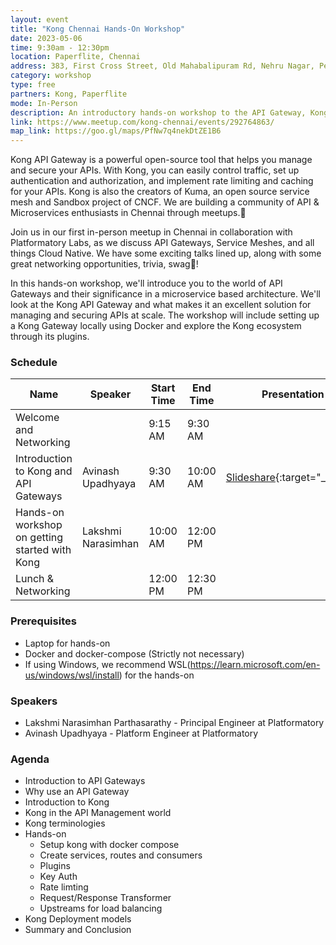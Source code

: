 ```yaml
---
layout: event
title: "Kong Chennai Hands-On Workshop"
date: 2023-05-06
time: 9:30am - 12:30pm
location: Paperflite, Chennai
address: 383, First Cross Street, Old Mahabalipuram Rd, Nehru Nagar, Perungudi, Kottivakkam, Chennai, Tamil Nadu 600096
category: workshop
type: free
partners: Kong, Paperflite
mode: In-Person
description: An introductory hands-on workshop to the API Gateway, Kong.
link: https://www.meetup.com/kong-chennai/events/292764863/
map_link: https://goo.gl/maps/PfNw7q4nekDtZE1B6
---
```


<div class="about">
Kong API Gateway is a powerful open-source tool that helps you manage and secure your APIs. With Kong, you can easily control traffic, set up authentication and authorization, and implement rate limiting and caching for your APIs. Kong is also the creators of Kuma, an open source service mesh and Sandbox project of CNCF. We are building a community of API & Microservices enthusiasts in Chennai through meetups.🦍

Join us in our first in-person meetup in Chennai in collaboration with Platformatory Labs, as we discuss API Gateways, Service Meshes, and all things Cloud Native. We have some exciting talks lined up, along with some great networking opportunities, trivia, swag👕!

In this hands-on workshop, we'll introduce you to the world of API Gateways and their significance in a microservice based architecture. We'll look at the Kong API Gateway and what makes it an excellent solution for managing and securing APIs at scale. The workshop will include setting up a Kong Gateway locally using Docker and explore the Kong ecosystem through its plugins.
</div>

### Schedule

| Name | Speaker | Start Time | End Time | Presentation | Recording |
| --- | --- | --- | --- | --- | --- |
| Welcome and Networking |  | 9:15 AM | 9:30 AM |  |  |
| Introduction to Kong and API Gateways | Avinash Upadhyaya | 9:30 AM | 10:00 AM | [Slideshare](https://www.slideshare.net/AvinashUpadhyaya3/kong-api-gatewaypdf){:target="_blank"} |  |
| Hands-on workshop on getting started with Kong | Lakshmi Narasimhan | 10:00 AM | 12:00 PM |  |  |
| Lunch & Networking |  | 12:00 PM | 12:30 PM |  |  |

### Prerequisites

- Laptop for hands-on
- Docker and docker-compose (Strictly not necessary)
- If using Windows, we recommend WSL(https://learn.microsoft.com/en-us/windows/wsl/install) for the hands-on

### Speakers

- Lakshmi Narasimhan Parthasarathy - Principal Engineer at Platformatory
- Avinash Upadhyaya - Platform Engineer at Platformatory

### Agenda

- Introduction to API Gateways
- Why use an API Gateway
- Introduction to Kong
- Kong in the API Management world
- Kong terminologies
- Hands-on
    - Setup kong with docker compose
    - Create services, routes and consumers
    - Plugins
    - Key Auth
    - Rate limting
    - Request/Response Transformer
    - Upstreams for load balancing
- Kong Deployment models
- Summary and Conclusion

